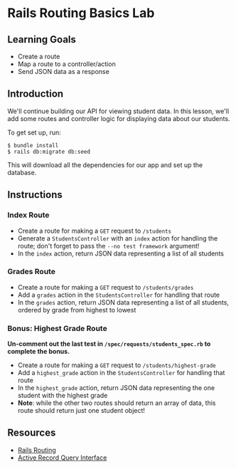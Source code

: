 # Rails Routing Basics Lab

## Learning Goals

- Create a route
- Map a route to a controller/action
- Send JSON data as a response

## Introduction

We'll continue building our API for viewing student data. In this lesson, we'll
add some routes and controller logic for displaying data about our students.

To get set up, run:

```console
$ bundle install
$ rails db:migrate db:seed
```

This will download all the dependencies for our app and set up the database.

## Instructions

### Index Route

- Create a route for making a `GET` request to `/students`
- Generate a `StudentsController` with an `index` action for handling the route;
  don't forget to pass the `--no test framework` argument!
- In the `index` action, return JSON data representing a list of all
  students

### Grades Route

- Create a route for making a `GET` request to `/students/grades`
- Add a `grades` action in the `StudentsController` for handling that route
- In the `grades` action, return JSON data representing a list of all students,
  ordered by grade from highest to lowest

### Bonus: Highest Grade Route

**Un-comment out the last test in `/spec/requests/students_spec.rb` to complete the bonus.**

- Create a route for making a `GET` request to `/students/highest-grade`
- Add a `highest_grade` action in the `StudentsController` for handling that
  route
- In the `highest_grade` action, return JSON data representing the one student
  with the highest grade
- **Note**: while the other two routes should return an array of data, this
  route should return just one student object!

## Resources

- [Rails Routing](https://guides.rubyonrails.org/routing.html)
- [Active Record Query Interface](https://guides.rubyonrails.org/active_record_querying.html)
